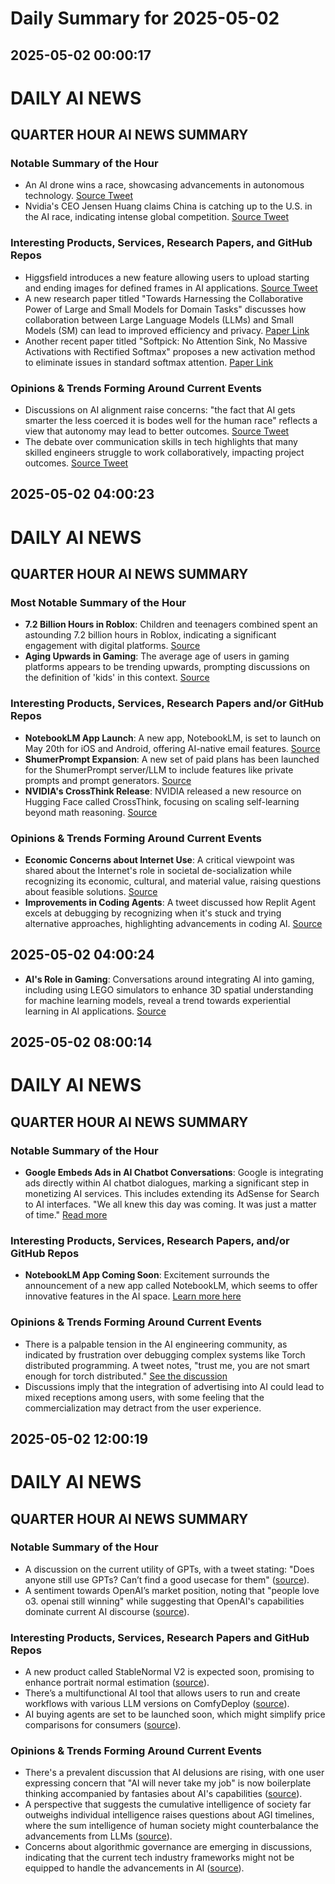 # Daily Summary for 2025-05-02

## 2025-05-02 00:00:17

# DAILY AI NEWS

## QUARTER HOUR AI NEWS SUMMARY

### Notable Summary of the Hour
- An AI drone wins a race, showcasing advancements in autonomous technology. [Source Tweet](https://x.com/i/web/status/1918091366355353617)
- Nvidia's CEO Jensen Huang claims China is catching up to the U.S. in the AI race, indicating intense global competition. [Source Tweet](https://x.com/i/web/status/1918072993042870750)

### Interesting Products, Services, Research Papers, and GitHub Repos
- Higgsfield introduces a new feature allowing users to upload starting and ending images for defined frames in AI applications. [Source Tweet](https://x.com/i/web/status/1918090935583310330)
- A new research paper titled "Towards Harnessing the Collaborative Power of Large and Small Models for Domain Tasks" discusses how collaboration between Large Language Models (LLMs) and Small Models (SM) can lead to improved efficiency and privacy. [Paper Link](https://x.com/i/web/status/1918072691787219134)
- Another recent paper titled "Softpick: No Attention Sink, No Massive Activations with Rectified Softmax" proposes a new activation method to eliminate issues in standard softmax attention. [Paper Link](https://x.com/i/web/status/1918041989054149025)

### Opinions & Trends Forming Around Current Events
- Discussions on AI alignment raise concerns: "the fact that AI gets smarter the less coerced it is bodes well for the human race" reflects a view that autonomy may lead to better outcomes. [Source Tweet](https://x.com/i/web/status/1918085017978163308)
- The debate over communication skills in tech highlights that many skilled engineers struggle to work collaboratively, impacting project outcomes. [Source Tweet](https://x.com/i/web/status/1918065912097169466)

## 2025-05-02 04:00:23

# DAILY AI NEWS

## QUARTER HOUR AI NEWS SUMMARY

### Most Notable Summary of the Hour
- **7.2 Billion Hours in Roblox**: Children and teenagers combined spent an astounding 7.2 billion hours in Roblox, indicating a significant engagement with digital platforms. [Source](https://x.com/i/web/status/1918152199567491585)
- **Aging Upwards in Gaming**: The average age of users in gaming platforms appears to be trending upwards, prompting discussions on the definition of 'kids' in this context. [Source](https://x.com/i/web/status/1918152687495102620)

### Interesting Products, Services, Research Papers and/or GitHub Repos
- **NotebookLM App Launch**: A new app, NotebookLM, is set to launch on May 20th for iOS and Android, offering AI-native email features. [Source](https://x.com/i/web/status/1918104368852734162)
- **ShumerPrompt Expansion**: A new set of paid plans has been launched for the ShumerPrompt server/LLM to include features like private prompts and prompt generators. [Source](https://x.com/i/web/status/1918130532778385788)
- **NVIDIA's CrossThink Release**: NVIDIA released a new resource on Hugging Face called CrossThink, focusing on scaling self-learning beyond math reasoning. [Source](https://x.com/i/web/status/1918093254890856801)

### Opinions & Trends Forming Around Current Events
- **Economic Concerns about Internet Use**: A critical viewpoint was shared about the Internet's role in societal de-socialization while recognizing its economic, cultural, and material value, raising questions about feasible solutions. [Source](https://x.com/i/web/status/1918108377991008503)
- **Improvements in Coding Agents**: A tweet discussed how Replit Agent excels at debugging by recognizing when it's stuck and trying alternative approaches, highlighting advancements in coding AI. [Source](https://x.com/i/web/status/1918134333006635148)

## 2025-05-02 04:00:24

- **AI's Role in Gaming**: Conversations around integrating AI into gaming, including using LEGO simulators to enhance 3D spatial understanding for machine learning models, reveal a trend towards experiential learning in AI applications. [Source](https://x.com/i/web/status/1918100666964426889)

## 2025-05-02 08:00:14

# DAILY AI NEWS

## QUARTER HOUR AI NEWS SUMMARY

### Notable Summary of the Hour
- **Google Embeds Ads in AI Chatbot Conversations**: Google is integrating ads directly within AI chatbot dialogues, marking a significant step in monetizing AI services. This includes extending its AdSense for Search to AI interfaces. "We all knew this day was coming. It was just a matter of time." [Read more](https://x.com/i/web/status/1918210480344039680)

### Interesting Products, Services, Research Papers, and/or GitHub Repos
- **NotebookLM App Coming Soon**: Excitement surrounds the announcement of a new app called NotebookLM, which seems to offer innovative features in the AI space. [Learn more here](https://x.com/i/web/status/1918202040507105725)

### Opinions & Trends Forming Around Current Events
- There is a palpable tension in the AI engineering community, as indicated by frustration over debugging complex systems like Torch distributed programming. A tweet notes, "trust me, you are not smart enough for torch distributed." [See the discussion](https://x.com/i/web/status/1918203324794568939) 
- Discussions imply that the integration of advertising into AI could lead to mixed receptions among users, with some feeling that the commercialization may detract from the user experience.

## 2025-05-02 12:00:19

# DAILY AI NEWS

## QUARTER HOUR AI NEWS SUMMARY

### Notable Summary of the Hour
- A discussion on the current utility of GPTs, with a tweet stating: "Does anyone still use GPTs? Can’t find a good usecase for them" ([source](https://x.com/i/web/status/1918266424461603277)).
- A sentiment towards OpenAI’s market position, noting that "people love o3. openai still winning" while suggesting that OpenAI's capabilities dominate current AI discourse ([source](https://x.com/i/web/status/1918260617766392038)).

### Interesting Products, Services, Research Papers and GitHub Repos
- A new product called StableNormal V2 is expected soon, promising to enhance portrait normal estimation ([source](https://x.com/i/web/status/1918261164594872587)).
- There’s a multifunctional AI tool that allows users to run and create workflows with various LLM versions on ComfyDeploy ([source](https://x.com/i/web/status/1918261121628422605)).
- AI buying agents are set to be launched soon, which might simplify price comparisons for consumers ([source](https://x.com/i/web/status/1918242139059744857)).

### Opinions & Trends Forming Around Current Events
- There's a prevalent discussion that AI delusions are rising, with one user expressing concern that "AI will never take my job" is now boilerplate thinking accompanied by fantasies about AI's capabilities ([source](https://x.com/i/web/status/1918252482557333780)).
- A perspective that suggests the cumulative intelligence of society far outweighs individual intelligence raises questions about AGI timelines, where the sum intelligence of human society might counterbalance the advancements from LLMs ([source](https://x.com/i/web/status/1918262071810027614)).
- Concerns about algorithmic governance are emerging in discussions, indicating that the current tech industry frameworks might not be equipped to handle the advancements in AI ([source](https://x.com/i/web/status/1918238571678286107)).


